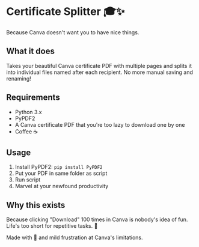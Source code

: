 # Certificate Splitter 🎓✨

Because Canva doesn't want you to have nice things.

## What it does
Takes your beautiful Canva certificate PDF with multiple pages and splits it into individual files named after each recipient. No more manual saving and renaming!

## Requirements
- Python 3.x
- PyPDF2
- A Canva certificate PDF that you're too lazy to download one by one
- Coffee ☕

## Usage
1. Install PyPDF2: `pip install PyPDF2`
2. Put your PDF in same folder as script
3. Run script
4. Marvel at your newfound productivity

## Why this exists
Because clicking "Download" 100 times in Canva is nobody's idea of fun. Life's too short for repetitive tasks. 🦥

Made with 💝 and mild frustration at Canva's limitations.